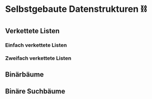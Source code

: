 # Selbstgebaute Datenstrukturen :chains:

## Verkettete Listen

### Einfach verkettete Listen

### Zweifach verkettete Listen

## Binärbäume

## Binäre Suchbäume